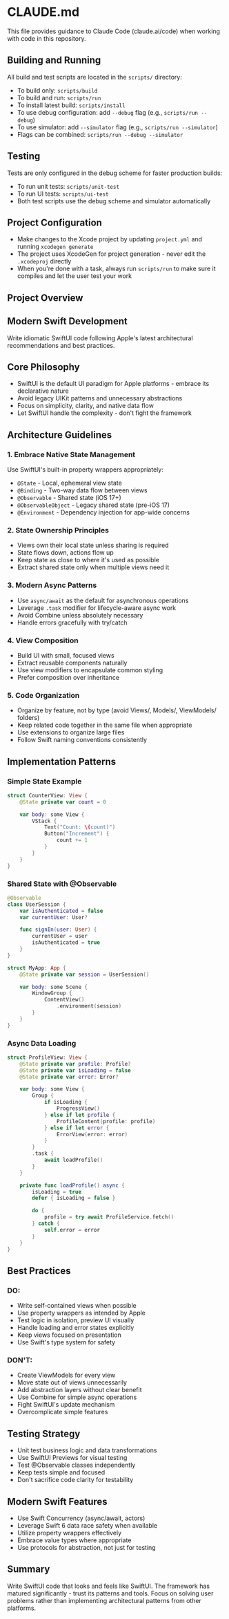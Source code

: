 # CLAUDE.md

This file provides guidance to Claude Code (claude.ai/code) when working with code in this repository.

## Building and Running

All build and test scripts are located in the `scripts/` directory:

- To build only: `scripts/build`
- To build and run: `scripts/run`
- To install latest build: `scripts/install`
- To use debug configuration: add `--debug` flag (e.g., `scripts/run --debug`)
- To use simulator: add `--simulator` flag (e.g., `scripts/run --simulator`)
- Flags can be combined: `scripts/run --debug --simulator`

## Testing

Tests are only configured in the debug scheme for faster production builds:

- To run unit tests: `scripts/unit-test`
- To run UI tests: `scripts/ui-test`
- Both test scripts use the debug scheme and simulator automatically

## Project Configuration

- Make changes to the Xcode project by updating `project.yml` and running `xcodegen generate`
- The project uses XcodeGen for project generation - never edit the `.xcodeproj` directly
- When you're done with a task, always run `scripts/run` to make sure it compiles and let the user test your work

## Project Overview

<ProjectOverview/>

## Modern Swift Development

Write idiomatic SwiftUI code following Apple's latest architectural recommendations and best practices.

## Core Philosophy

- SwiftUI is the default UI paradigm for Apple platforms - embrace its declarative nature
- Avoid legacy UIKit patterns and unnecessary abstractions
- Focus on simplicity, clarity, and native data flow
- Let SwiftUI handle the complexity - don't fight the framework

## Architecture Guidelines

### 1. Embrace Native State Management

Use SwiftUI's built-in property wrappers appropriately:

- `@State` - Local, ephemeral view state
- `@Binding` - Two-way data flow between views
- `@Observable` - Shared state (iOS 17+)
- `@ObservableObject` - Legacy shared state (pre-iOS 17)
- `@Environment` - Dependency injection for app-wide concerns

### 2. State Ownership Principles

- Views own their local state unless sharing is required
- State flows down, actions flow up
- Keep state as close to where it's used as possible
- Extract shared state only when multiple views need it

### 3. Modern Async Patterns

- Use `async/await` as the default for asynchronous operations
- Leverage `.task` modifier for lifecycle-aware async work
- Avoid Combine unless absolutely necessary
- Handle errors gracefully with try/catch

### 4. View Composition

- Build UI with small, focused views
- Extract reusable components naturally
- Use view modifiers to encapsulate common styling
- Prefer composition over inheritance

### 5. Code Organization

- Organize by feature, not by type (avoid Views/, Models/, ViewModels/ folders)
- Keep related code together in the same file when appropriate
- Use extensions to organize large files
- Follow Swift naming conventions consistently

## Implementation Patterns

### Simple State Example

```swift
struct CounterView: View {
    @State private var count = 0

    var body: some View {
        VStack {
            Text("Count: \(count)")
            Button("Increment") {
                count += 1
            }
        }
    }
}
```

### Shared State with @Observable

```swift
@Observable
class UserSession {
    var isAuthenticated = false
    var currentUser: User?

    func signIn(user: User) {
        currentUser = user
        isAuthenticated = true
    }
}

struct MyApp: App {
    @State private var session = UserSession()

    var body: some Scene {
        WindowGroup {
            ContentView()
                .environment(session)
        }
    }
}
```

### Async Data Loading

```swift
struct ProfileView: View {
    @State private var profile: Profile?
    @State private var isLoading = false
    @State private var error: Error?

    var body: some View {
        Group {
            if isLoading {
                ProgressView()
            } else if let profile {
                ProfileContent(profile: profile)
            } else if let error {
                ErrorView(error: error)
            }
        }
        .task {
            await loadProfile()
        }
    }

    private func loadProfile() async {
        isLoading = true
        defer { isLoading = false }

        do {
            profile = try await ProfileService.fetch()
        } catch {
            self.error = error
        }
    }
}
```

## Best Practices

### DO:

- Write self-contained views when possible
- Use property wrappers as intended by Apple
- Test logic in isolation, preview UI visually
- Handle loading and error states explicitly
- Keep views focused on presentation
- Use Swift's type system for safety

### DON'T:

- Create ViewModels for every view
- Move state out of views unnecessarily
- Add abstraction layers without clear benefit
- Use Combine for simple async operations
- Fight SwiftUI's update mechanism
- Overcomplicate simple features

## Testing Strategy

- Unit test business logic and data transformations
- Use SwiftUI Previews for visual testing
- Test @Observable classes independently
- Keep tests simple and focused
- Don't sacrifice code clarity for testability

## Modern Swift Features

- Use Swift Concurrency (async/await, actors)
- Leverage Swift 6 data race safety when available
- Utilize property wrappers effectively
- Embrace value types where appropriate
- Use protocols for abstraction, not just for testing

## Summary

Write SwiftUI code that looks and feels like SwiftUI. The framework has matured significantly - trust its patterns and tools. Focus on solving user problems rather than implementing architectural patterns from other platforms.
